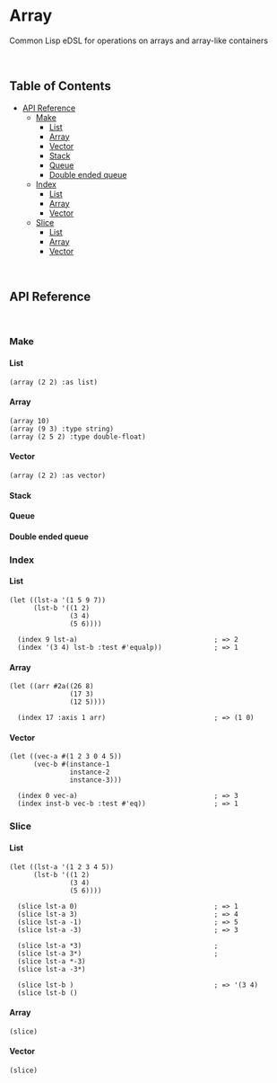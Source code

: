 # Array
Common Lisp eDSL for operations on arrays and array-like containers

<br>

## Table of Contents

* [API Reference](#api-reference)
  * [Make](#make)
    * [List](#list)
    * [Array](#array)
    * [Vector](#vector)
    * [Stack](#stack)
    * [Queue](#queue)
    * [Double ended queue](#double-ended-queue)    
  * [Index](#index)
    * [List](#list-1)
    * [Array](#array-1)
    * [Vector](#vector-1)
  * [Slice](#slice)
    * [List](#list-2)
    * [Array](#array-2)
    * [Vector](#vector-2)

<br>

## API Reference

<br>

### Make

#### List

```common-lisp
(array (2 2) :as list)
```

#### Array

```common-lisp
(array 10)
(array (9 3) :type string)
(array (2 5 2) :type double-float)
```

#### Vector

```common-lisp
(array (2 2) :as vector)
```

#### Stack

#### Queue

#### Double ended queue

### Index

#### List

```common-lisp
(let ((lst-a '(1 5 9 7))
      (lst-b '((1 2)
               (3 4)
               (5 6))))

  (index 9 lst-a)                                  ; => 2
  (index '(3 4) lst-b :test #'equalp))             ; => 1
```

#### Array

```common-lisp
(let ((arr #2a((26 8)
               (17 3)
               (12 5))))

  (index 17 :axis 1 arr)                           ; => (1 0)
```

#### Vector

```common-lisp
(let ((vec-a #(1 2 3 0 4 5))
      (vec-b #(instance-1
               instance-2
               instance-3)))

  (index 0 vec-a)                                  ; => 3
  (index inst-b vec-b :test #'eq))                 ; => 1
```

### Slice

#### List

```common-lisp
(let ((lst-a '(1 2 3 4 5))
      (lst-b '((1 2)
               (3 4)
               (5 6))))

  (slice lst-a 0)                                  ; => 1
  (slice lst-a 3)                                  ; => 4
  (slice lst-a -1)                                 ; => 5
  (slice lst-a -3)                                 ; => 3

  (slice lst-a *3)                                 ;
  (slice lst-a 3*)                                 ;
  (slice lst-a *-3)
  (slice lst-a -3*)

  (slice lst-b )                                   ; => '(3 4)
  (slice lst-b ()
```

#### Array

```common-lisp
(slice)
```

#### Vector

```common-lisp
(slice)
```






